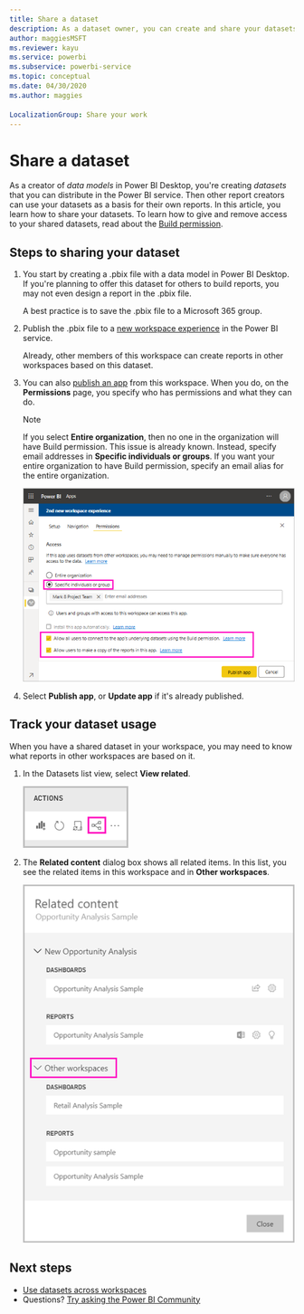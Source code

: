 ```yaml
---
title: Share a dataset
description: As a dataset owner, you can create and share your datasets so others can use them. Learn how to share them.
author: maggiesMSFT
ms.reviewer: kayu
ms.service: powerbi
ms.subservice: powerbi-service
ms.topic: conceptual
ms.date: 04/30/2020
ms.author: maggies

LocalizationGroup: Share your work
---
```

# Share a dataset

As a creator of *data models* in Power BI Desktop, you're creating *datasets* that you can distribute in the Power BI service. Then other report creators can use your datasets as a basis for their own reports. In this article, you learn how to share your datasets. To learn how to give and remove access to your shared datasets, read about the [Build permission](service-datasets-build-permissions.md).

## Steps to sharing your dataset

1. You start by creating a .pbix file with a data model in Power BI Desktop. If you're planning to offer this dataset for others to build reports, you may not even design a report in the .pbix file.

    A best practice is to save the .pbix file to a Microsoft 365 group.

1. Publish the .pbix file to a [new workspace experience](../collaborate-share/service-create-the-new-workspaces.md) in the Power BI service.
    
    Already, other members of this workspace can create reports in other workspaces based on this dataset.

1. You can also [publish an app](../collaborate-share/service-create-distribute-apps.md) from this workspace. When you do, on the **Permissions** page, you specify who has permissions and what they can do.

    > [!NOTE]
    > If you select **Entire organization**, then no one in the organization will have Build permission. This issue is already known. Instead, specify email addresses in **Specific individuals or groups**.  If you want your entire organization to have Build permission, specify an email alias for the entire organization.

    ![Set app permissions](media/service-datasets-build-permissions/power-bi-dataset-app-permission-new-look.png)

1. Select **Publish app**, or **Update app** if it's already published.

## Track your dataset usage

When you have a shared dataset in your workspace, you may need to know what reports in other workspaces are based on it.

1. In the Datasets list view, select **View related**.

    ![View related icon](media/service-datasets-build-permissions/power-bi-dataset-view-related-to-dataset.png)

1. The **Related content** dialog box shows all related items. In this list, you see the related items in this workspace and in **Other workspaces**.
 
    ![Related content dialog box](media/service-datasets-build-permissions/power-bi-dataset-related-workspaces.png)

## Next steps

- [Use datasets across workspaces](service-datasets-across-workspaces.md)
- Questions? [Try asking the Power BI Community](https://community.powerbi.com/)
